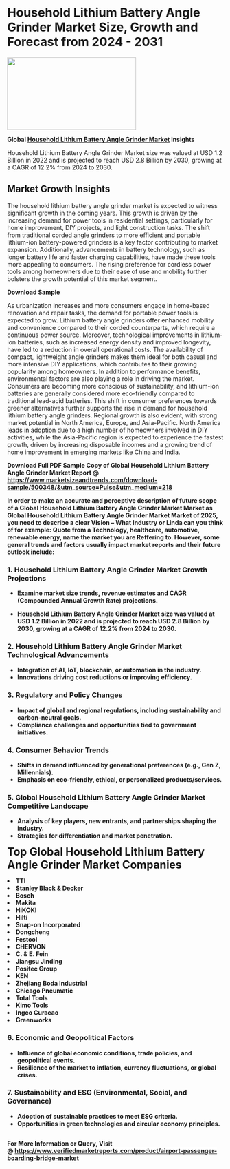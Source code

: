 <H1>Household Lithium Battery Angle Grinder Market Size, Growth and Forecast from 2024 - 2031</H1><img class="aligncenter size-medium wp-image-584254" src="https://thirdeyenews.in/wp-content/uploads/2024/09/Global-Market-Research-300x168.jpeg" alt="" width="300" height="168" /><p><strong>Global&nbsp;<a href="https://www.marketsizeandtrends.com/download-sample/500348/&amp;utm_source=Pulse&amp;utm_medium=218">Household Lithium Battery Angle Grinder Market</a> Insights</strong></p><p>Household Lithium Battery Angle Grinder Market size was valued at USD 1.2 Billion in 2022 and is projected to reach USD 2.8 Billion by 2030, growing at a CAGR of 12.2% from 2024 to 2030.</p><p><h2>Market Growth Insights</h2> <p>The household lithium battery angle grinder market is expected to witness significant growth in the coming years. This growth is driven by the increasing demand for power tools in residential settings, particularly for home improvement, DIY projects, and light construction tasks. The shift from traditional corded angle grinders to more efficient and portable lithium-ion battery-powered grinders is a key factor contributing to market expansion. Additionally, advancements in battery technology, such as longer battery life and faster charging capabilities, have made these tools more appealing to consumers. The rising preference for cordless power tools among homeowners due to their ease of use and mobility further bolsters the growth potential of this market segment.</p> <p><strong>Download Sample</strong></p> <p>As urbanization increases and more consumers engage in home-based renovation and repair tasks, the demand for portable power tools is expected to grow. Lithium battery angle grinders offer enhanced mobility and convenience compared to their corded counterparts, which require a continuous power source. Moreover, technological improvements in lithium-ion batteries, such as increased energy density and improved longevity, have led to a reduction in overall operational costs. The availability of compact, lightweight angle grinders makes them ideal for both casual and more intensive DIY applications, which contributes to their growing popularity among homeowners. In addition to performance benefits, environmental factors are also playing a role in driving the market. Consumers are becoming more conscious of sustainability, and lithium-ion batteries are generally considered more eco-friendly compared to traditional lead-acid batteries. This shift in consumer preferences towards greener alternatives further supports the rise in demand for household lithium battery angle grinders. Regional growth is also evident, with strong market potential in North America, Europe, and Asia-Pacific. North America leads in adoption due to a high number of homeowners involved in DIY activities, while the Asia-Pacific region is expected to experience the fastest growth, driven by increasing disposable incomes and a growing trend of home improvement in emerging markets like China and India.</p> <p><strong></p><p><span class=""><strong>Download Full PDF Sample Copy of Global Household Lithium Battery Angle Grinder Market Report</strong> @ <a href="https://www.marketsizeandtrends.com/download-sample/500348/&amp;utm_source=Pulse&amp;utm_medium=218" target="_blank">https://www.marketsizeandtrends.com/download-sample/500348/&amp;utm_source=Pulse&amp;utm_medium=218</a></span></p><p>In order to make an accurate and perceptive description of future scope of a Global&nbsp;Household Lithium Battery Angle Grinder Market Market as Global&nbsp;Household Lithium Battery Angle Grinder Market Market of 2025, you need to describe a clear Vision &ndash; What Industry or Linda can you think of for example: Quote from a Technology, healthcare, automotive, renewable energy, name the market you are Reffering to. However, some general trends and factors usually impact market reports and their future outlook include:</p><h3>1.&nbsp;<strong>Household Lithium Battery Angle Grinder Market Growth Projections</strong></h3><ul><li>Examine market size trends, revenue estimates and CAGR (Compounded Annual Growth Rate) projections.</li><li><p>Household Lithium Battery Angle Grinder Market size was valued at USD 1.2 Billion in 2022 and is projected to reach USD 2.8 Billion by 2030, growing at a CAGR of 12.2% from 2024 to 2030.</p></li></ul><h3>2.&nbsp;<strong>Household Lithium Battery Angle Grinder Market Technological Advancements</strong></h3><ul><li>Integration of AI, IoT, blockchain, or automation in the industry.</li><li>Innovations driving cost reductions or improving efficiency.</li></ul><h3>3.&nbsp;<strong>Regulatory and Policy Changes</strong></h3><ul><li>Impact of global and regional regulations, including sustainability and carbon-neutral goals.</li><li>Compliance challenges and opportunities tied to government initiatives.</li></ul><h3>4.&nbsp;<strong>Consumer Behavior Trends</strong></h3><ul><li>Shifts in demand influenced by generational preferences (e.g., Gen Z, Millennials).</li><li>Emphasis on eco-friendly, ethical, or personalized products/services.</li></ul><h3>5.&nbsp;<strong>Global Household Lithium Battery Angle Grinder Market Competitive Landscape</strong></h3><ul><li>Analysis of key players, new entrants, and partnerships shaping the industry.</li><li>Strategies for differentiation and market penetration.</li></ul><p data-pm-slice="1 1 []"><span style="color: inherit; font-family: inherit; font-size: 25px;">Top Global Household Lithium Battery Angle Grinder Market Companies</span></p><div class="" data-test-id=""><p><li>TTI</li><li> Stanley Black & Decker</li><li> Bosch</li><li> Makita</li><li> HiKOKI</li><li> Hilti</li><li> Snap-on Incorporated</li><li> Dongcheng</li><li> Festool</li><li> CHERVON</li><li> C. & E. Fein</li><li> Jiangsu Jinding</li><li> Positec Group</li><li> KEN</li><li> Zhejiang Boda Industrial</li><li> Chicago Pneumatic</li><li> Total Tools</li><li> Kimo Tools</li><li> Ingco Curacao</li><li> Greenworks</li></p></div><h3>6.&nbsp;<strong>Economic and Geopolitical Factors</strong></h3><ul><li>Influence of global economic conditions, trade policies, and geopolitical events.</li><li>Resilience of the market to inflation, currency fluctuations, or global crises.</li></ul><h3>7.&nbsp;<strong>Sustainability and ESG (Environmental, Social, and Governance)</strong></h3><ul><li>Adoption of sustainable practices to meet ESG criteria.</li><li>Opportunities in green technologies and circular economy principles.</li></ul><h2><strong style="font-size: 14px;">For More Information or Query, Visit @&nbsp;</strong><a style="background-color: #ffffff; font-size: 14px;" href="https://www.marketsizeandtrends.com/report/household-lithium-battery-angle-grinder-market/" target="_blank">https://www.verifiedmarketreports.com/product/airport-passenger-boarding-bridge-market</a></h2>
